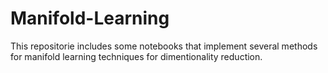 # Manifold-Learning
This repositorie includes some notebooks that implement several methods for manifold learning techniques for dimentionality reduction. 
